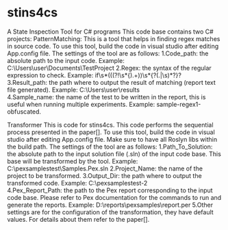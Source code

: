 # stins4cs
A State Inspection Tool for C# programs
This code base contains two C# projects:
PatternMatching:
This is a tool that helps in finding regex matches in source code. To use this tool, build the code in visual studio after editing App.config file. The settings of the tool are as follows:
1.Code_path: the absolute path to the input code. Example: C:\Users\user\Documents\TestProject
2.Regex: the syntax of the regular expression to check. Example: if\s*\(((?!\s*\{).+)\)\s*\{?(.|\s)*?\}?
3.Result_path: the path where to output the result of matching (report text file generated). Example:               C:\Users\user\results\
4.Sample_name: the name of the test to be written in the report, this is useful when running multiple experiments. Example: sample-regex1-obfuscated.

Transformer
This is code for stins4cs. This code performs the sequential process presented in the paper[]. To use this tool, build the code in visual studio after editing App.config file. Make sure to have all Roslyn libs within the build path. The settings of the tool are as follows:
1.Path_To_Solution: the absolute path to the input solution file (.sln)  of the input code base. This base will be transformed by the tool. Example: C:\pexsamplestest\Samples.Pex.sln
2.Project_Name: the name of the project to be transformed. 
3.Output_Dir: the path where to output the transformed code. Example: C:\pexsamplestest-2\
4.Pex_Report_Path: the path to the Pex report corresponding to the input code base.  Please refer to Pex documentation for the commands to run and generate the reports. Example:   D:\reports\pexsamples\report.per
5.Other settings are for the configuration of the transformation, they have default values. For details about them refer to the paper[].
